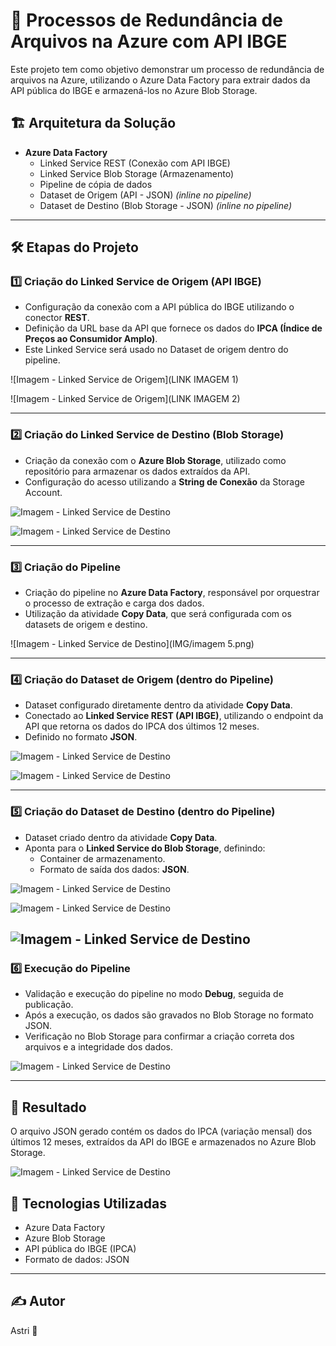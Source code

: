 
# 🔗 Processos de Redundância de Arquivos na Azure com API IBGE

Este projeto tem como objetivo demonstrar um processo de redundância de arquivos na Azure, utilizando o Azure Data Factory para extrair dados da API pública do IBGE e armazená-los no Azure Blob Storage.

## 🏗️ Arquitetura da Solução
- **Azure Data Factory**
  - Linked Service REST (Conexão com API IBGE)
  - Linked Service Blob Storage (Armazenamento)
  - Pipeline de cópia de dados
  - Dataset de Origem (API - JSON) *(inline no pipeline)*
  - Dataset de Destino (Blob Storage - JSON) *(inline no pipeline)*

---

## 🛠️ Etapas do Projeto

### 1️⃣ Criação do Linked Service de Origem (API IBGE)
- Configuração da conexão com a API pública do IBGE utilizando o conector **REST**.
- Definição da URL base da API que fornece os dados do **IPCA (Índice de Preços ao Consumidor Amplo)**.
- Este Linked Service será usado no Dataset de origem dentro do pipeline.

![Imagem - Linked Service de Origem](LINK IMAGEM 1)

![Imagem - Linked Service de Origem](LINK IMAGEM 2)

---

### 2️⃣ Criação do Linked Service de Destino (Blob Storage)
- Criação da conexão com o **Azure Blob Storage**, utilizado como repositório para armazenar os dados extraídos da API.
- Configuração do acesso utilizando a **String de Conexão** da Storage Account.

![Imagem - Linked Service de Destino](IMG/imagem3.png)

![Imagem - Linked Service de Destino](IMG/imagem4.png)

---

### 3️⃣ Criação do Pipeline
- Criação do pipeline no **Azure Data Factory**, responsável por orquestrar o processo de extração e carga dos dados.
- Utilização da atividade **Copy Data**, que será configurada com os datasets de origem e destino.

![Imagem - Linked Service de Destino](IMG/imagem 5.png)

---

### 4️⃣ Criação do Dataset de Origem (dentro do Pipeline)
- Dataset configurado diretamente dentro da atividade **Copy Data**.
- Conectado ao **Linked Service REST (API IBGE)**, utilizando o endpoint da API que retorna os dados do IPCA dos últimos 12 meses.
- Definido no formato **JSON**.

![Imagem - Linked Service de Destino](IMG/imagem6.png)

![Imagem - Linked Service de Destino](IMG/imagem7.png)

---

### 5️⃣ Criação do Dataset de Destino (dentro do Pipeline)
- Dataset criado dentro da atividade **Copy Data**.
- Aponta para o **Linked Service do Blob Storage**, definindo:
  - Container de armazenamento.
  - Formato de saída dos dados: **JSON**.

![Imagem - Linked Service de Destino](IMG/imagem8.png)

![Imagem - Linked Service de Destino](IMG/imagem9.png)

![Imagem - Linked Service de Destino](IMG/imagem_destino_container.png)
---

### 6️⃣ Execução do Pipeline
- Validação e execução do pipeline no modo **Debug**, seguida de publicação.
- Após a execução, os dados são gravados no Blob Storage no formato JSON.
- Verificação no Blob Storage para confirmar a criação correta dos arquivos e a integridade dos dados.

![Imagem - Linked Service de Destino](IMG/imagem10.png)

---

## 📄 Resultado
O arquivo JSON gerado contém os dados do IPCA (variação mensal) dos últimos 12 meses, extraídos da API do IBGE e armazenados no Azure Blob Storage.

![Imagem - Linked Service de Destino](IMG/imagem12.png)

## 🚀 Tecnologias Utilizadas
- Azure Data Factory
- Azure Blob Storage
- API pública do IBGE (IPCA)
- Formato de dados: JSON

---

## ✍️ Autor
Astri 🚀
